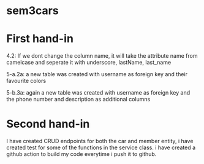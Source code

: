 # sem3cars

# First hand-in
4.2: 
If we dont change the column name, it will take the attribute name from camelcase and seperate it with underscore, lastName, last_name

5-a.2a: a new table was created with username as foreign key and their favourite colors

5-b.3a: again a new table was created with username as foreign key and the phone number and description as additional columns


# Second hand-in
I have created CRUD endpoints for both the car and member entity, i have created test for some of the functions in the service class.
i have created a github action to build my code everytime i push it to github.

